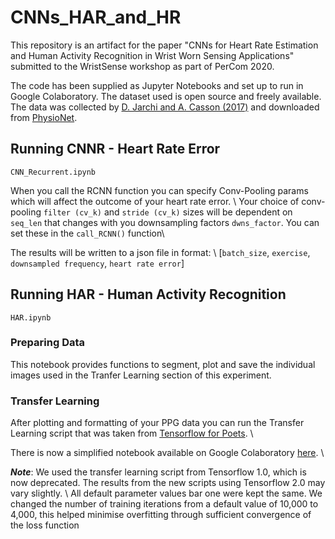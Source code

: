 # CNNs_HAR_and_HR
This repository is an artifact for the paper "CNNs for Heart Rate Estimation and Human Activity Recognition in Wrist Worn Sensing Applications" submitted to the WristSense workshop as part of PerCom 2020.

The code has been supplied as Jupyter Notebooks and set up to run in Google Colaboratory. The dataset used is open source and freely available. The data was collected by [D. Jarchi and A. Casson (2017)](https://www.mdpi.com/2306-5729/2/1/1) and downloaded from [PhysioNet](https://physionet.org/content/wrist/1.0.0/).

## Running CNNR - Heart Rate Error
```CNN_Recurrent.ipynb```

When you call the RCNN function you can specify Conv-Pooling params which will affect the outcome of your heart rate error. \\
Your choice of conv-pooling ```filter (cv_k)``` and ```stride (cv_k)``` sizes will be dependent on  ```seq_len``` that changes with you downsampling factors ```dwns_factor```.  You can set these in the ```call_RCNN()``` function\\

The results will be written to a json file in format: \\
[```batch_size```, ```exercise```, ```downsampled frequency```, ```heart rate error```]

## Running HAR - Human Activity Recognition
```HAR.ipynb```

### Preparing Data
This notebook provides functions to segment, plot and save the individual images used in the Tranfer Learning section of this experiment. 

### Transfer Learning

After plotting and formatting of your PPG data you can run the Transfer Learning script that was taken from [Tensorflow for Poets](https://codelabs.developers.google.com/codelabs/tensorflow-for-poets/#0). \\

There is now a simplified notebook available on Google Colaboratory [here](https://colab.research.google.com/github/tensorflow/docs/blob/master/site/en/tutorials/images/transfer_learning_with_hub.ipynb). \\

***Note***: We used the transfer learning script from Tensorflow 1.0, which is now deprecated. The results from the new scripts using Tensorflow 2.0 may vary slightly. \\
All default parameter values bar one were kept the same. We changed the number of training iterations from a default value of 10,000 to 4,000, this helped minimise overfitting through sufficient convergence of the loss function
